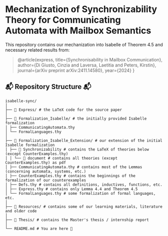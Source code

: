 # Mechanization of Synchronizability  Theory for Communicating Automata with Mailbox Semantics 

This repository contains our mechanization into Isabelle of Theorem 4.5 and necessary related results from:
> @article{express,
  title={Synchronisability in Mailbox Communication},
  author={Di Giusto, Cinzia and Laversa, Laetitia and Peters, Kirstin},
  journal={arXiv preprint arXiv:2411.14580},
  year={2024}
}

## 📬 Repository Structure 📬

```plaintext
isabelle-sync/
│
├── 📂 Express/ # the LaTeX code for the source paper 
│
├── 📂 Formalization_Isabelle/ # the initially provided Isabelle formalization
│ ├── CommunicatingAutomata.thy 
│ └── FormalLanguages.thy 
│
├── 📂 Formalization_Isabelle_Extension/ # our extension of the initial Isabelle formalization
│ ├── 📂 Synchronizability # contains the LaTeX of theories below (except CounterExamples.thy)
│ │ └── 📂 document # contains all theories (except CounterExamples.thy) as pdf 
│ ├── CommunicatingAutomata.thy # contains most of the Lemmas (concerning automata, systems, etc.)
│ ├── CounterExamples.thy # contains the beginnings of the formalization of our counterexamples
│ ├── Defs.thy # contains all definitions, inductives, functions, etc.
│ ├── Express.thy # contains only Lemma 4.4 and Theorem 4.5
│ └── FormalLanguages.thy # some formalization of formal languages, etc.
│
├── 📂 Resources/ # contains some of our learning materials, literature and older code
│
├── 📂 Thesis/ # contains the Master's thesis / internship report
│
└── README.md # You are here 📖

